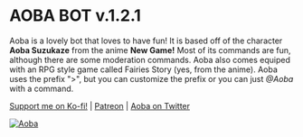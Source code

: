 AOBA BOT v.1.2.1
================

Aoba is a lovely bot that loves to have fun! It is based off of the character **Aoba Suzukaze** from the anime **New Game!** Most of its commands are fun, although there are some moderation commands. Aoba also comes equiped with an RPG style game called Fairies Story (yes, from the anime). Aoba uses the prefix ">", but you can customize the prefix or you can just *@Aoba* with a command.

<a href="http://ko-fi.com/matchamilk">Support me on Ko-fi!</a> | <a href="http://patreon.com/aobabot">Patreon</a> | <a href="http://twitter.com/Aoba4Discord">Aoba on Twitter</a>

<a href="https://discordbots.org/bot/465934252949897216" >
  <img src="https://discordbots.org/api/widget/465934252949897216.svg" alt="Aoba" />
</a>

